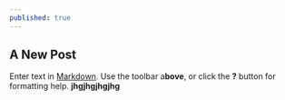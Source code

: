 ```yaml
---
published: true
---
```


## A New Post

Enter text in [Markdown](http://daringfireball.net/projects/markdown/). Use the toolbar a**bove**, or click the **?** button for formatting help.
**jhgjhgjhgjhg**